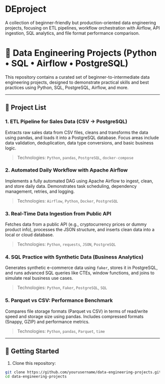 # DEproject
A collection of beginner-friendly but production-oriented data engineering projects, focusing on ETL pipelines, workflow orchestration with Airflow, API ingestion, SQL analytics, and file format performance comparison.

# 🧪 Data Engineering Projects (Python • SQL • Airflow • PostgreSQL)

This repository contains a curated set of beginner-to-intermediate data engineering projects, designed to demonstrate practical skills and best practices using Python, SQL, PostgreSQL, Airflow, and more.

---

## 📌 Project List

### 1. ETL Pipeline for Sales Data (CSV → PostgreSQL)
Extracts raw sales data from CSV files, cleans and transforms the data using pandas, and loads it into a PostgreSQL database. Focus areas include data validation, deduplication, data type conversions, and basic business logic.

> Technologies: `Python`, `pandas`, `PostgreSQL`, `docker-compose`

### 2. Automated Daily Workflow with Apache Airflow
Implements a fully automated DAG using Apache Airflow to ingest, clean, and store daily data. Demonstrates task scheduling, dependency management, retries, and logging.

> Technologies: `Airflow`, `Python`, `Docker`, `PostgreSQL`

### 3. Real-Time Data Ingestion from Public API
Fetches data from a public API (e.g., cryptocurrency prices or dummy product info), processes the JSON structure, and inserts clean data into a local or cloud database.

> Technologies: `Python`, `requests`, `JSON`, `PostgreSQL`

### 4. SQL Practice with Synthetic Data (Business Analytics)
Generates synthetic e-commerce data using `faker`, stores it in PostgreSQL, and runs advanced SQL queries like CTEs, window functions, and joins to simulate real business use cases.

> Technologies: `Python`, `Faker`, `PostgreSQL`, `SQL`

### 5. Parquet vs CSV: Performance Benchmark
Compares file storage formats (Parquet vs CSV) in terms of read/write speed and storage size using pandas. Includes compressed formats (Snappy, GZIP) and performance metrics.

> Technologies: `Python`, `pandas`, `Parquet`, `time`

---

## 🚀 Getting Started

1. Clone this repository:

```bash
git clone https://github.com/yourusername/data-engineering-projects.git
cd data-engineering-projects
